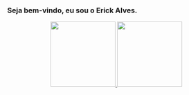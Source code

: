 ### Seja bem-vindo, eu sou o Erick Alves.
<div align="center">
  <a href="https://github.com/ErickAlves7K">
  <img height="150em" src="https://github-readme-stats.vercel.app/api?username=ErickAlves7K&show_icons=true&theme=dracula&include_all_commits=true&count_private=true"/>
  <img height="150em" src="https://github-readme-stats.vercel.app/api/top-langs/?username=ErickAlves7K&layout=compact&langs_count=7&theme=dracula"/>
</div>
<!--
**Anubis7K/Anubis7K** is a ✨ _special_ ✨ repository because its `README.md` (this file) appears on your GitHub profile.

Here are some ideas to get you started:

- 🔭 I’m currently working on ...
- 🌱 I’m currently learning ...
- 👯 I’m looking to collaborate on ...
- 🤔 I’m looking for help with ...
- 💬 Ask me about ...
- 📫 How to reach me: ...
- 😄 Pronouns: ...
- ⚡ Fun fact: ...
-->
